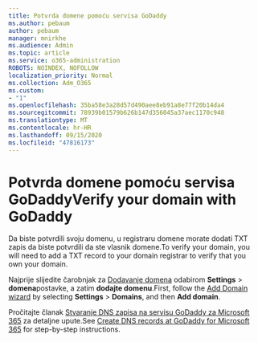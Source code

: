```yaml
---
title: Potvrda domene pomoću servisa GoDaddy
ms.author: pebaum
author: pebaum
manager: mnirkhe
ms.audience: Admin
ms.topic: article
ms.service: o365-administration
ROBOTS: NOINDEX, NOFOLLOW
localization_priority: Normal
ms.collection: Adm_O365
ms.custom:
- "1"
ms.openlocfilehash: 35ba58e3a28d57d490aee8eb91a8e77f20b14da4
ms.sourcegitcommit: 78939b01579b626b147d356045a37aec1170c948
ms.translationtype: MT
ms.contentlocale: hr-HR
ms.lasthandoff: 09/15/2020
ms.locfileid: "47816173"
---
```

# <a name="verify-your-domain-with-godaddy"></a><span data-ttu-id="61c1c-102">Potvrda domene pomoću servisa GoDaddy</span><span class="sxs-lookup"><span data-stu-id="61c1c-102">Verify your domain with GoDaddy</span></span>

<span data-ttu-id="61c1c-103">Da biste potvrdili svoju domenu, u registraru domene morate dodati TXT zapis da biste potvrdili da ste vlasnik domene.</span><span class="sxs-lookup"><span data-stu-id="61c1c-103">To verify your domain, you will need to add a TXT record to your domain registrar to verify that you own your domain.</span></span> 

<span data-ttu-id="61c1c-104">Najprije slijedite čarobnjak za [Dodavanje domena](https://admin.microsoft.com/Adminportal#/Domains) odabirom **Settings** \> **domena**postavke, a zatim **dodajte domenu**.</span><span class="sxs-lookup"><span data-stu-id="61c1c-104">First, follow the [Add Domain wizard](https://admin.microsoft.com/Adminportal#/Domains) by selecting **Settings** \> **Domains**, and then **Add domain**.</span></span>
  
<span data-ttu-id="61c1c-105">Pročitajte članak [Stvaranje DNS zapisa na servisu GoDaddy za Microsoft 365](https://docs.microsoft.com/microsoft-365/admin/dns/create-dns-records-at-godaddy) za detaljne upute.</span><span class="sxs-lookup"><span data-stu-id="61c1c-105">See [Create DNS records at GoDaddy for Microsoft 365](https://docs.microsoft.com/microsoft-365/admin/dns/create-dns-records-at-godaddy) for step-by-step instructions.</span></span>